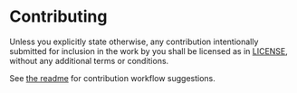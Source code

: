 Contributing
============

Unless you explicitly state otherwise, any contribution intentionally submitted
for inclusion in the work by you shall be licensed as in [LICENSE](LICENSE),
without any additional terms or conditions.

See [the readme](README.md#contributing) for contribution workflow suggestions.
